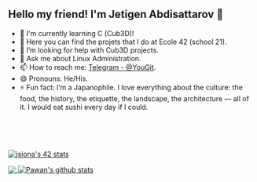 ## Hello my friend! I'm Jetigen Abdisattarov 👋

<!--
**AJ-Se7eN/AJ-Se7eN** is a ✨ _special_ ✨ repository because its `README.md` (this file) appears on your GitHub profile.
-->

- 🔭 I'm currently learning C (Cub3D)!
- 🌱 Here you can find the projets that I do at Ecole 42 (school 21).
- 🤔 I’m looking for help with Cub3D projects.
- 💬 Ask me about Linux Administration.
- 📫 How to reach me: [Telegram - @YouGit](https://t.me/YouGit).
- 😄 Pronouns: He/His.
- ⚡ Fun fact:  I’m a Japanophile. I love everything about the culture: the food, the history, the etiquette, the landscape, the architecture — all of it. I would eat sushi every day if I could.


<br />
<br />
<br />


[![jsiona's 42 stats](https://badge42.herokuapp.com/api/stats/jsiona)](https://github.com/JaeSeoKim/badge42)

<a href="https://github.com/AJ-Se7eN">
  <img align="center" src="https://github-readme-stats.vercel.app/api/top-langs/?username=AJ-Se7eN&theme=react&hide_langs_below=1" />
</a>
<a href="https://github.com/AJ-Se7eN">
  <img align="center" src="https://github-readme-stats.vercel.app/api?username=AJ-Se7eN&show_icons=true&show_icons=true&theme=react&line_height=27" alt="Pawan's github stats"/>
</a>



